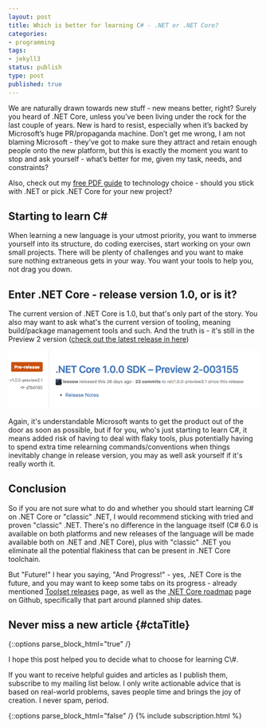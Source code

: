 ```yaml
---
layout: post
title: Which is better for learning C# - .NET or .NET Core?
categories:
- programming
tags:
- jekyll3
status: publish
type: post
published: true
---
```

We are naturally drawn towards new stuff - new means better, right? Surely you heard of .NET Core,
unless you’ve been living under the rock for the last couple of years. New is hard to resist,
especially when it’s backed by Microsoft’s huge PR/propaganda machine. Don’t get me wrong, I am not
blaming Microsoft - they’ve got to make sure they attract and retain enough people onto the new
platform, but this is exactly the moment you want to stop and ask yourself - what’s better for me,
given my task, needs, and constraints?

Also, check out my [free PDF guide][1] to technology choice - should you stick with .NET or pick
.NET Core for your new project?

## Starting to learn C\#
When learning a new language is your utmost priority, you want to immerse yourself into its structure,
do coding exercises, start working on your own small projects. There will be plenty of challenges
and you want to make sure nothing extraneous gets in your way. You want your tools to help you, not drag you
down.

## Enter .NET Core - release version 1.0, or is it?
The current version of .NET Core is 1.0, but that's only part of the story. You also may want to ask
what's the current version of tooling, meaning build/package management tools and such. And the
truth is - it's still in the Preview 2 version ([check out the latest release in here][3])

[![.Net Core Tooling Preview 2][2]][3]

Again, it's understandable Microsoft wants to get the product out of the door as soon as possible,
but if for you, who's just starting to learn C\#, it means added risk of having to deal with flaky
tools, plus potentially having to spend extra time relearning commands/conventions when things
inevitably change in release version, you may as well ask yourself if it's really worth it.

## Conclusion
So if you are not sure what to do and whether you should start learning C\# on .NET Core or
"classic" .NET, I would recommend sticking with tried and proven "classic" .NET. There's no
difference in the language itself (C# 6.0 is available on both platforms and new releases of the
language will be made available both on .NET and .NET Core), plus with "classic" .NET you eliminate
all the potential flakiness that can be present in .NET Core toolchain.

But "Future!" I hear you saying, "And Progress!" - yes, .NET Core is the future, and you may want to
keep some tabs on its progress - already mentioned [Toolset releases][3] page, as well as the [.NET
Core roadmap][4] page on Github, specifically that part around planned ship dates.

## Never miss a new article {#ctaTitle}

{::options parse_block_html="true" /}
<div id="ctaCopy">
I hope this post helped you to decide what to choose for learning C\#.

If you want to receive helpful guides and articles as I publish them, subscribe to my mailing
list below. I only write actionable advice that is based on real-world problems, saves people time 
and brings the joy of creation. I never spam, period.
</div>

{::options parse_block_html="false" /}
{% include subscription.html %}

[1]:/dot-net-core-or-dot-net-framework-which-one-is-right-for-you/
[2]:/img/dotnetcore/release.png
[3]:https://github.com/dotnet/cli/releases
[4]:https://github.com/dotnet/core/blob/master/roadmap.md#ship-dates
